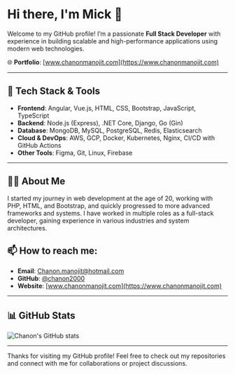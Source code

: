# Hi there, I'm Mick 👋

Welcome to my GitHub profile! I’m a passionate **Full Stack Developer** with experience in building scalable and high-performance applications using modern web technologies.

🌐 **Portfolio**: [www.chanonmanojit.com](https://www.chanonmanojit.com)

---

## 🔧 Tech Stack & Tools

- **Frontend**: Angular, Vue.js, HTML, CSS, Bootstrap, JavaScript, TypeScript
- **Backend**: Node.js (Express), .NET Core, Django, Go (Gin)
- **Database**: MongoDB, MySQL, PostgreSQL, Redis, Elasticsearch
- **Cloud & DevOps**: AWS, GCP, Docker, Kubernetes, Nginx, CI/CD with GitHub Actions
- **Other Tools**: Figma, Git, Linux, Firebase

---

## 👨‍💻 About Me

I started my journey in web development at the age of 20, working with PHP, HTML, and Bootstrap, and quickly progressed to more advanced frameworks and systems. I have worked in multiple roles as a full-stack developer, gaining experience in various industries and system architectures.


## 📫 How to reach me:

- **Email**: [Chanon.manojit@hotmail.com](mailto:Chanon.manojit@hotmail.com)
- **GitHub**: [@chanon2000](https://github.com/chanon2000)
- **Website**: [www.chanonmanojit.com](https://www.chanonmanojit.com)

---

## 📊 GitHub Stats

![Chanon's GitHub stats](https://github-readme-stats.vercel.app/api?username=chanon2000&show_icons=true&theme=radical)

---

Thanks for visiting my GitHub profile! Feel free to check out my repositories and connect with me for collaborations or project discussions.
